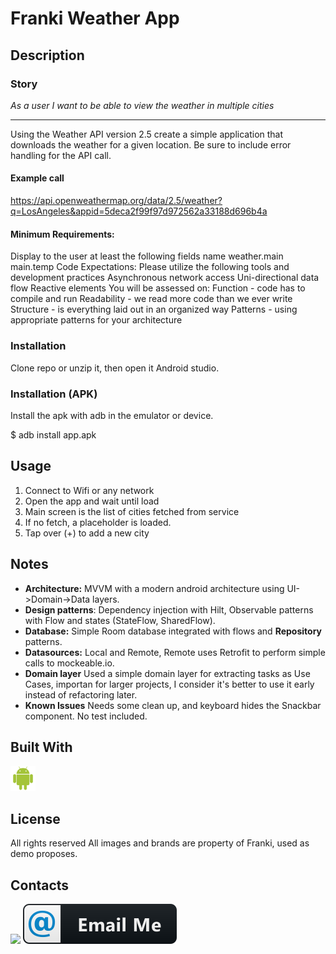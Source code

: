 # Franki Weather App

## Description

### Story
_As a user I want to be able to view the weather in multiple cities_

---
Using the Weather API version 2.5 create a simple application that downloads the weather for a given
location. Be sure to include error handling for the API call.

#### Example call
https://api.openweathermap.org/data/2.5/weather?q=LosAngeles&appid=5deca2f99f97d972562a33188d696b4a


#### Minimum Requirements:
Display to the user at least the following fields
name
weather.main
main.temp
Code Expectations:
Please utilize the following tools and development practices
Asynchronous network access
Uni-directional data flow
Reactive elements
You will be assessed on:
Function - code has to compile and run
Readability - we read more code than we ever write
Structure - is everything laid out in an organized way
Patterns - using appropriate patterns for your architecture

### Installation

Clone repo or unzip it, then  open it Android studio.

### Installation (APK)
Install the apk with adb in the emulator or device.

$ adb install app.apk

## Usage

1. Connect to Wifi or any network
2. Open the app and wait until load
3. Main screen is the list of cities fetched from service
4. If no fetch, a placeholder is loaded.
5. Tap over (+) to add a new city

## Notes

* **Architecture:** MVVM with a modern android architecture using UI->Domain->Data layers.
* **Design patterns**: Dependency injection with Hilt, Observable patterns with Flow and states (StateFlow, SharedFlow).
* **Database:** Simple Room database integrated with flows and **Repository** patterns.
* **Datasources:** Local and Remote, Remote uses Retrofit to perform simple calls to mockeable.io.
* **Domain layer** Used a simple domain layer for extracting tasks as Use Cases, importan for larger projects, I consider it's better to use it early instead of refactoring later.
* **Known Issues** Needs some clean up, and keyboard hides the Snackbar component. No test included.

## Built With
<img src="https://raw.githubusercontent.com/devicons/devicon/master/icons/android/android-original.svg" height="40px" width="40px" />


## License

All rights reserved
All images and brands are property of Franki, used as demo proposes.

## Contacts

<a href="https://www.linkedin.com/in/pedro-daniel-gg/"><img src="https://img.shields.io/badge/LinkedIn-0077B5?style=for-the-badge&logo=linkedin&logoColor=white" /></a>  <a href="mailto:dany.el553@gmail.com"><img src=https://raw.githubusercontent.com/johnturner4004/readme-generator/master/src/components/assets/images/email_me_button_icon_151852.svg /></a>

